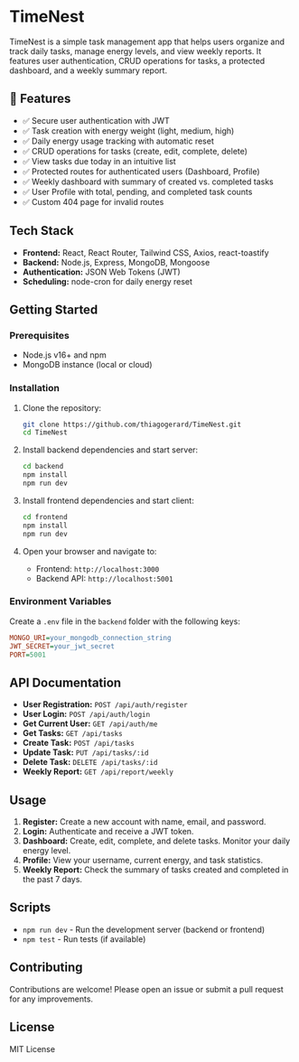# TimeNest

TimeNest is a simple task management app that helps users organize and track daily tasks, manage energy levels, and view weekly reports. It features user authentication, CRUD operations for tasks, a protected dashboard, and a weekly summary report.

## 🚀 Features

* ✅ Secure user authentication with JWT
* ✅ Task creation with energy weight (light, medium, high)
* ✅ Daily energy usage tracking with automatic reset
* ✅ CRUD operations for tasks (create, edit, complete, delete)
* ✅ View tasks due today in an intuitive list
* ✅ Protected routes for authenticated users (Dashboard, Profile)
* ✅ Weekly dashboard with summary of created vs. completed tasks
* ✅ User Profile with total, pending, and completed task counts
* ✅ Custom 404 page for invalid routes

## Tech Stack

* **Frontend:** React, React Router, Tailwind CSS, Axios, react-toastify
* **Backend:** Node.js, Express, MongoDB, Mongoose
* **Authentication:** JSON Web Tokens (JWT)
* **Scheduling:** node-cron for daily energy reset

## Getting Started

### Prerequisites

* Node.js v16+ and npm
* MongoDB instance (local or cloud)

### Installation

1. Clone the repository:

   ```bash
   git clone https://github.com/thiagogerard/TimeNest.git
   cd TimeNest
   ```

2. Install backend dependencies and start server:

   ```bash
   cd backend
   npm install
   npm run dev
   ```

3. Install frontend dependencies and start client:

   ```bash
   cd frontend
   npm install
   npm run dev
   ```

4. Open your browser and navigate to:

   * Frontend: `http://localhost:3000`
   * Backend API: `http://localhost:5001`

### Environment Variables

Create a `.env` file in the `backend` folder with the following keys:

```ini
MONGO_URI=your_mongodb_connection_string
JWT_SECRET=your_jwt_secret
PORT=5001
```

## API Documentation

* **User Registration:** `POST /api/auth/register`
* **User Login:** `POST /api/auth/login`
* **Get Current User:** `GET /api/auth/me`
* **Get Tasks:** `GET /api/tasks`
* **Create Task:** `POST /api/tasks`
* **Update Task:** `PUT /api/tasks/:id`
* **Delete Task:** `DELETE /api/tasks/:id`
* **Weekly Report:** `GET /api/report/weekly`

## Usage

1. **Register:** Create a new account with name, email, and password.
2. **Login:** Authenticate and receive a JWT token.
3. **Dashboard:** Create, edit, complete, and delete tasks. Monitor your daily energy level.
4. **Profile:** View your username, current energy, and task statistics.
5. **Weekly Report:** Check the summary of tasks created and completed in the past 7 days.

## Scripts

* `npm run dev` - Run the development server (backend or frontend)
* `npm test` - Run tests (if available)

## Contributing

Contributions are welcome! Please open an issue or submit a pull request for any improvements.

## License

MIT License
